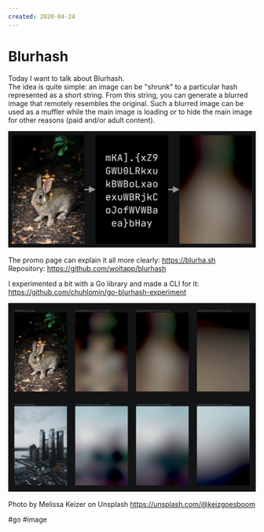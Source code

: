 ```yaml
---
created: 2020-04-24
---
```


# Blurhash

Today I want to talk about Blurhash.  
The idea is quite simple: an image can be "shrunk" to a particular hash represented as a short string.
From this string, you can generate a blurred image that remotely resembles the original.
Such a blurred image can be used as a muffler while the main image is loading or to hide the main image for other reasons (paid and/or adult content).

![Blurhash demo 1](blurhash.jpeg "Blurhash demo 1")

The promo page can explain it all more clearly: https://blurha.sh  
Repository: https://github.com/woltapp/blurhash

I experimented a bit with a Go library and made a CLI for it: https://github.com/chuhlomin/go-blurhash-experiment

[![Blurhash demo 2](blurhash.png "Blurhash demo 2")](blurhash.png)

Photo by Melissa Keizer on Unsplash https://unsplash.com/@keizgoesboom

#go #image

